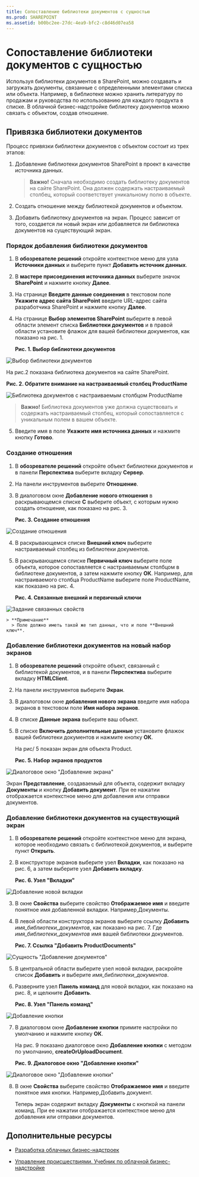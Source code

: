 ```yaml
---
title: Сопоставление библиотеки документов с сущностью
ms.prod: SHAREPOINT
ms.assetid: b00bc2ee-27dc-4ea9-bfc2-c8d46d07ea58
---
```



# Сопоставление библиотеки документов с сущностью
Используя библиотеки документов в SharePoint, можно создавать и загружать документы, связанные с определенными элементами списка или объекта. Например, в библиотеке можно хранить литературу по продажам и руководства по использованию для каждого продукта в списке. В облачной бизнес-надстройке библиотеку документов можно связать с объектом, создав отношение.
## Привязка библиотеки документов

Процесс привязки библиотеки документов с объектом состоит из трех этапов:




1. Добавление библиотеки документов SharePoint в проект в качестве источника данных.

    > **Важно!**
      > Сначала необходимо создать библиотеку документов на сайте SharePoint. Она должен содержать настраиваемый столбец, который соответствует уникальному полю в объекте. 
2. Создать отношение между библиотекой документов и объектом.


3. Добавить библиотеку документов на экран. Процесс зависит от того, создается ли новый экран или добавляется ли библиотека документов на существующий экран.



### Порядок добавления библиотеки документов


1. В **обозревателе решений** откройте контекстное меню для узла **Источники данных** и выберите пункт **Добавить источник данных**.


2. В **мастере присоединения источника данных** выберите значок **SharePoint** и нажмите кнопку **Далее**.


3. На странице **Введите данные соединения** в текстовом поле **Укажите адрес сайта SharePoint** введите URL-адрес сайта разработчика SharePoint и нажмите кнопку **Далее**.


4. На странице **Выбор элементов SharePoint** выберите в левой области элемент списка **Библиотеки документов** и в правой области установите флажок для вашей библиотеки документов, как показано на рис. 1.

   **Рис. 1. Выбор библиотеки документов**



![Выбор библиотеки документов](images/CBADocLibrary.PNG)


На рис.2 показана библиотека документов на сайте SharePoint.


   **Рис. 2. Обратите внимание на настраиваемый столбец ProductName**



![Библиотека документов с настраиваемым столбцом ProductName](images/CBADocLibrary2.PNG)



> **Важно!**
> Библиотека документов уже должна существовать и содержать настраиваемый столбец, который сопоставляется с уникальным полем в вашем объекте. 
5. Введите имя в поле **Укажите имя источника данных** и нажмите кнопку **Готово**.



### Создание отношения


1. В **обозревателе решений** откройте объект библиотеки документов и в панели **Перспектива** выберите вкладку **Сервер**.


2. На панели инструментов выберите **Отношение**.


3. В диалоговом окне **Добавление нового отношения** в раскрывающемся списке **С** выберите объект, с которым нужно создать отношение, как показано на рис. 3.

   **Рис. 3. Создание отношения**



![Создание отношения](images/CBARelationship.PNG)





4. В раскрывающемся списке **Внешний ключ** выберите настраиваемый столбец из библиотеки документов.


5. В раскрывающемся списке **Первичный ключ** выберите поле объекта, которое сопоставляется с настраиваемым столбцом в библиотеке документов, а затем нажмите кнопку **ОК**. Например, для настраиваемого столбца ProductName выберите поле ProductName, как показано на рис. 4.

   **Рис. 4. Связанные внешний и первичный ключи**



![Задание связанных свойств](images/CBARelationship2.PNG)



    > **Примечание**
      > Поле должно иметь такой же тип данных, что и поле **Внешний ключ**. 

### Добавление библиотеки документов на новый набор экранов


1. В **обозревателе решений** откройте объект, связанный с библиотекой документов, и в панели **Перспектива** выберите вкладку **HTMLClient**.


2. На панели инструментов выберите **Экран**.


3. В диалоговом окне **добавления нового экрана** введите имя набора экранов в текстовом поле **Имя набора экранов**.


4. В списке **Данные экрана** выберите ваш объект.


5. В списке **Включить дополнительные данные** установите флажок вашей библиотеки документов и нажмите кнопку **ОК**.

    На рис/ 5 показан экран для объекта Product.


   **Рис. 5. Набор экранов продуктов**



![Диалоговое окно "Добавление экрана"](images/CBAScreenSet.PNG)


Экран **Представление**, создаваемый для объекта, содержит вкладку **Документы** и кнопку **Добавить документ**. При ее нажатии отображается контекстное меню для добавления или отправки документов.



### Добавление библиотеки документов на существующий экран


1. В **обозревателе решений** откройте контекстное меню для экрана, которое необходимо связать с библиотекой документов, и выберите пункт **Открыть**.


2. В конструкторе экранов выберите узел **Вкладки**, как показано на рис. 6, а затем выберите узел **Добавить вкладку**.

   **Рис. 6. Узел "Вкладки"**



![Добавление новой вкладки](images/CBAAddTab.PNG)





3. В окне **Свойства** выберите свойство **Отображаемое имя** и введите понятное имя добавленной вкладки. Например,Документы.


4. В левой области конструктора экранов выберите ссылку **Добавить** _имя_библиотеки_документов_, как показано на рис. 7. Где  _имя_библиотеки_документов_ имя вашей библиотеки документов.

   **Рис. 7. Ссылка "Добавить ProductDocuments"**



![Сущность "Добавление документов"](images/CBAAddDoc.PNG)





5. В центральной области выберите узел новой вкладки, раскройте список **Добавить** и выберите _имя_библиотеки_документов_.


6. Разверните узел **Панель команд** для новой вкладки, как показано на рис. 8, и щелкните **Добавить**.

   **Рис. 8. Узел "Панель команд"**



![Добавление кнопки](images/CBAAddButton.PNG)





7. В диалоговом окне **Добавление кнопки** примите настройки по умолчанию и нажмите кнопку **ОК**.

    На рис. 9 показано диалоговое окно **Добавление кнопки** с методом по умолчанию, **createOrUploadDocument**.


   **Рис. 9. Диалоговое окно "Добавление кнопки"**



![Диалоговое окно "Добавление кнопки"](images/CBAAddDialog.PNG)





8. В окне **Свойства** выберите свойство **Отображаемое имя** и введите понятное имя кнопки. Например,Добавить документ.

    Теперь экран содержит вкладку **Документы** с кнопкой на панели команд. При ее нажатии отображается контекстное меню для добавления или отправки документов.



## Дополнительные ресурсы
<a name="bk_addresources"> </a>


-  [Разработка облачных бизнес-надстроек](develop-cloud-business-add-ins.md)


-  [Управление происшествиями. Учебник по облачной бизнес-надстройке](incident-manager-a-cloud-business-add-in-tutorial.md)



